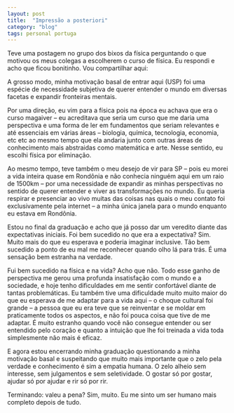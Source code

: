 ```yaml
---
layout: post
title:  "Impressão a posteriori"
category: "blog"
tags: personal portuga
---
```


Teve uma postagem no grupo dos bixos da física perguntando o que motivou os meus colegas a escolherem o curso de física. Eu respondi e acho que ficou bonitinho. Vou compartilhar aqui:

A grosso modo, minha motivação basal de entrar aqui (USP) foi uma espécie de necessidade subjetiva de querer entender o mundo em diversas facetas e expandir fronteiras mentais.

Por uma direção, eu vim para a física pois na época eu achava que era o curso magaiver – eu acreditava que seria um curso que me daria uma perspectiva e uma forma de ler em fundamentos que seriam relevantes e até essenciais em várias áreas – biologia, química, tecnologia, economia, etc etc ao mesmo tempo que ela andaria junto com outras áreas de conhecimento mais abstraidas como matemática e arte. Nesse sentido, eu escolhi física por eliminação.

Ao mesmo tempo, teve também o meu desejo de vir para SP – pois eu morei a vida inteira quase em Rondônia e não conhecia ninguém aqui em um raio de 1500km – por uma necessidade de expandir as minhas perspectivas no sentido de querer entender e viver as transformações no mundo. Eu queria respirar e presenciar ao vivo muitas das coisas nas quais o meu contato foi exclusivamente pela internet – a minha única janela para o mundo enquanto eu estava em Rondônia.

Estou no final da graduação e acho que já posso dar um veredito diante das expectativas iniciais. Foi bem sucedido no que era a expectativa? Sim. Muito mais do que eu esperava e poderia imaginar inclusive. Tão bem sucedido a ponto de eu mal me reconhecer quando olho lá para trás. É uma sensação bem estranha na verdade.

Fui bem sucedido na física e na vida? Acho que não. Todo esse ganho de perspectiva me gerou uma profunda insatisfação com o mundo e a sociedade, e hoje tenho dificuldades em me sentir confortável diante de tantas problemáticas. Eu também tive uma dificuldade muito muito maior do que eu esperava de me adaptar para a vida aqui – o choque cultural foi grande – a pessoa que eu era teve que se reinventar e se moldar em praticamente todos os aspectos, e não foi pouca coisa que tive de me adaptar. É muito estranho quando você não consegue entender ou ser entendido pelo coração e quanto a intuição que lhe foi treinada a vida toda simplesmente não mais é eficaz.

E agora estou encerrando minha graduação questionando a minha motivação basal e suspeitando que muito mais importante que o zelo pela verdade e conhecimento é sim a empatia humana. O zelo alheio sem interesse, sem julgamentos e sem seletividade. O gostar só por gostar, ajudar só por ajudar e rir só por rir.

Terminando: valeu a pena? Sim, muito. Eu me sinto um ser humano mais completo depois de tudo.
